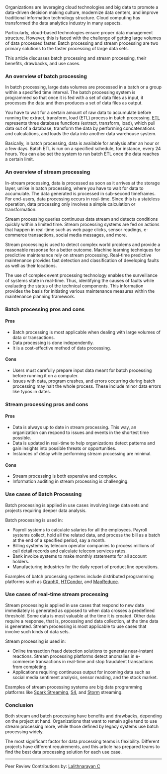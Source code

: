 Organizations are leveraging cloud technologies and big data to promote a data-driven decision making culture, modernize data centers, and improve traditional information technology structure. Cloud computing has transformed the data analytics industry in many aspects.

Particularly, cloud-based technologies ensure proper data management structure. However, this is faced with the challenge of getting large volumes of data processed faster. Batch processing and stream processing are two primary solutions to the faster processing of large data sets.

This article discusses batch processing and stream processing, their benefits, drawbacks, and use cases.

### An overview of batch processing

In batch processing, large data volumes are processed in a batch or a group within a specified time interval. The batch processing system is programmed so that once it is fed with a set of data files as input, it processes the data and then produces a set of data files as output.

You have to wait for a certain amount of raw data to accumulate before running the extract, transform, load (ETL) process in batch processing. [ETL](https://www.webopedia.com/definitions/etl/) represents three database functions (extract, transform, load), which pull data out of a database, transform the data by performing concatenations and calculations, and loads the data into another data warehouse system.

Basically, in batch processing, data is available for analysis after an hour or a few days. Batch ETL is run on a specified schedule, for instance, every 24 hours. You can also set the system to run batch ETL once the data reaches a certain limit.

### An overview of stream processing

In-stream processing, data is processed as soon as it arrives at the storage layer, unlike in batch processing, where you have to wait for data to accumulate. The data generated is processed in sub-second timeframes. For end-users, data processing occurs in real-time. Since this is a stateless operation, data processing only involves a simple calculation or transformation.

Stream processing queries continuous data stream and detects conditions quickly within a limited time. Stream processing systems are fed on actions that happen in real-time such as web page clicks, sensor readings, e-commerce transactions, social media messages, and more.

Stream processing is used to detect complex world problems and provide a reasonable response for a better outcome. Machine learning techniques for predictive maintenance rely on stream processing.  Real-time predictive maintenance provides fast detection and classification of developing faults as well as their locations.

The use of complex event processing technology enables the surveillance of systems state in real-time. Thus, identifying the causes of faults while evaluating the status of the technical components. This information provides the basis for initiating various maintenance measures within the maintenance planning framework.


### Batch processing pros and cons

#### Pros

- Batch processing is most applicable when dealing with large volumes of data or transactions.
- Data processing is done independently.
- It is a cost-effective method of data processing.

#### Cons

- Users must carefully prepare input data meant for batch processing before running it on a computer.
- Issues with data, program crashes, and errors occurring during batch processing may halt the whole process. These include minor data errors like typos in dates.

### Stream processing pros and cons

#### Pros

- Data is always up to date in stream processing. This way, an organization can respond to issues and events in the shortest time possible.
- Data is updated in real-time to help organizations detect patterns and gain insights into possible threats or opportunities.
- Instances of delay while performing stream processing are minimal.

#### Cons

- Stream processing is both expensive and complex.
- Information auditing in stream processing is challenging.

### Use cases of Batch Processing

Batch processing is applied in use cases involving large data sets and projects requiring deeper data analysis. 

Batch processing is used in:

- Payroll systems to calculate salaries for all the employees. Payroll systems collect, hold all the related data, and process the bill as a batch at the end of a specified period, say a month.
- Billing systems by telecom operator companies to process millions of call detail records and calculate telecom services rates.
- Bank invoice systems to make monthly statements for all account holders.
- Manufacturing industries for the daily report of product line operations.

Examples of batch processing systems include distributed programming platforms such as [GraphX](https://spark.apache.org/graphx/), [HTCondor](https://research.cs.wisc.edu/htcondor/), and [MapReduce](https://hadoop.apache.org/).

### Use cases of real-time stream processing

Stream processing is applied in use cases that respond to new data immediately is generated as opposed to when data crosses a predefined threshold. Some data is most valuable at the time it is created. Other data require a response, that is, processing and data collection, at the time data is generated. Stream processing is most applicable to use cases that involve such kinds of data sets.

Stream processing is used in:

- Online transaction fraud detection solutions to generate near-instant reactions. Stream processing platforms detect anomalies in e-commerce transactions in real-time and stop fraudulent transactions from completing.
- Applications requiring continuous output for incoming data such as social media sentiment analysis, sensor reading, and the stock market.

Examples of stream processing systems are big data programming platforms like [Spark Streaming](https://spark.apache.org/streaming/), [S4](https://ieeexplore.ieee.org/document/5693297), and [Storm](https://storm.apache.org/) streaming.

### Conclusion

Both stream and batch processing have benefits and drawbacks, depending on the project at hand. Organizations that want to remain agile tend to use stream processing more, while those defined by legacy systems use batch processing widely.

The most significant factor for data processing teams is flexibility. Different projects have different requirements, and this article has prepared teams to find the best data processing solution for each use case.


---
Peer Review Contributions by: [Lalithnarayan C](/engineering-education/authors/lalithnarayan-c/)


